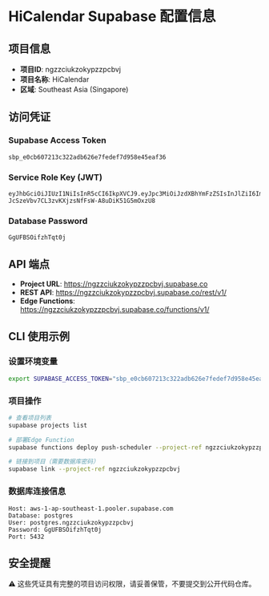 # HiCalendar Supabase 配置信息

## 项目信息
- **项目ID**: ngzzciukzokypzzpcbvj
- **项目名称**: HiCalendar
- **区域**: Southeast Asia (Singapore)

## 访问凭证

### Supabase Access Token
```
sbp_e0cb607213c322adb626e7fedef7d958e45eaf36
```

### Service Role Key (JWT)
```
eyJhbGciOiJIUzI1NiIsInR5cCI6IkpXVCJ9.eyJpc3MiOiJzdXBhYmFzZSIsInJlZiI6Im5nenpjaXVrem9reXB6enBjYnZqIiwicm9sZSI6InNlcnZpY2Vfcm9sZSIsImlhdCI6MTc1NTY4MzcwNSwiZXhwIjoyMDcxMjU5NzA1fQ.V-JcSzeVbv7CL3zvKXjzsNfFsW-A8uDiK51G5mOxzU8
```

### Database Password
```
GgUFBSOifzhTqt0j
```

## API 端点
- **Project URL**: https://ngzzciukzokypzzpcbvj.supabase.co
- **REST API**: https://ngzzciukzokypzzpcbvj.supabase.co/rest/v1/
- **Edge Functions**: https://ngzzciukzokypzzpcbvj.supabase.co/functions/v1/

## CLI 使用示例

### 设置环境变量
```bash
export SUPABASE_ACCESS_TOKEN="sbp_e0cb607213c322adb626e7fedef7d958e45eaf36"
```

### 项目操作
```bash
# 查看项目列表
supabase projects list

# 部署Edge Function
supabase functions deploy push-scheduler --project-ref ngzzciukzokypzzpcbvj

# 链接到项目（需要数据库密码）
supabase link --project-ref ngzzciukzokypzzpcbvj
```

### 数据库连接信息
```
Host: aws-1-ap-southeast-1.pooler.supabase.com
Database: postgres
User: postgres.ngzzciukzokypzzpcbvj
Password: GgUFBSOifzhTqt0j
Port: 5432
```

## 安全提醒
⚠️ 这些凭证具有完整的项目访问权限，请妥善保管，不要提交到公开代码仓库。